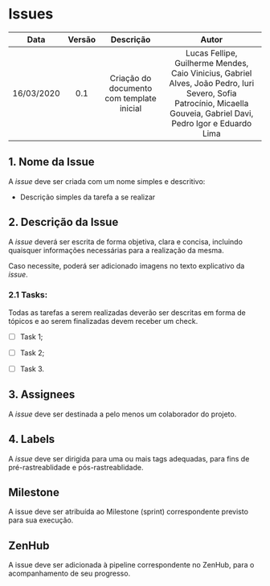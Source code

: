 # Issues

| Data       | Versão | Descrição            | Autor             |
|:----------:|:------:|:--------------------:|:-----------------:|
| 16/03/2020 | 0.1    | Criação do documento com template inicial  | Lucas Fellipe, Guilherme Mendes, Caio Vinicius, Gabriel Alves, João Pedro, Iuri Severo, Sofia Patrocínio, Micaella Gouveia, Gabriel Davi, Pedro Igor e Eduardo Lima  |



## 1. Nome da Issue

A *issue* deve ser criada com um nome simples e descritivo:

- Descrição simples da tarefa a se realizar

## 2. Descrição da Issue

A *issue* deverá ser escrita de forma objetiva, clara e concisa, incluindo quaisquer informações necessárias para a realização da mesma.

Caso necessite, poderá ser adicionado imagens no texto explicativo da *issue*.



### 2.1 Tasks:

Todas as tarefas a serem realizadas deverão ser descritas em forma de tópicos e ao serem finalizadas devem receber um check.

- [ ] Task 1;
- [ ] Task 2;
- [ ] Task 3.



## 3. Assignees

A *issue* deve ser destinada a pelo menos um colaborador do projeto.



## 4. Labels

A *issue* deve ser dirigida para uma ou mais tags adequadas, para fins de pré-rastreablidade e pós-rastreablidade.

## Milestone

A issue deve ser atribuída ao Milestone (sprint) correspondente previsto para sua execução.

## ZenHub

A issue deve ser adicionada à pipeline correspondente no ZenHub, para o acompanhamento de seu progresso.
